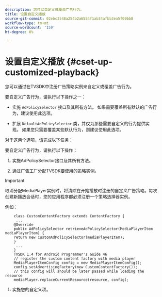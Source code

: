 ```yaml
---
description: 您可以自定义或覆盖广告行为。
title: 设置自定义播放
source-git-commit: 02ebc3548a254b2a6554f1ab34afbb3ea5f09bb8
workflow-type: tm+mt
source-wordcount: '159'
ht-degree: 0%

---
```


# 设置自定义播放 {#cset-up-customized-playback}

您可以通过在TVSDK中注册广告策略实例来自定义或覆盖广告行为。

要自定义广告行为，请执行以下操作之一：

* 实施 `AdPolicySelector` 接口及其所有方法。
如果需要覆盖所有默认的广告行为，建议使用此选项。

* 扩展 `DefaultAdPolicySelector` 类，并仅为那些需要自定义的行为提供实现。
如果您只需要覆盖某些默认行为，则建议使用此选项。

对于这两个选项，请完成以下任务：

要自定义广告行为，请执行以下操作：

1. 实施AdPolicySelector接口及其所有方法。

1. 通过广告工厂分配TVSDK要使用的策略实例。

>[!IMPORTANT]
>
>取消分配MediaPlayer实例时，将清除在开始播放时注册的自定义广告策略。每次创建新播放会话时，您的应用程序都必须注册一个策略选择器实例。

例如：

```
    class CustomContentFactory extends ContentFactory {
     ...
    @Override
    public AdPolicySelector retrieveAdPolicySelector(MediaPlayerItem mediaPlayerItem) {
    return new CustomAdPolicySelector(mediaPlayerItem);
    }
     ...
    }
    TVSDK 1.4 for Android Programmer's Guide 46
    // register the custom content factory with media player
    MediaPlayerItemConfig config = new MediaPlayerItemConfig();
    config.setAdvertisingFactory(new CustomContentFactory());
    // this config will should be later passed while loading the resource
    mediaPlayer.replaceCurrentResource(resource, config);
```

1. 实施您的自定义项。
